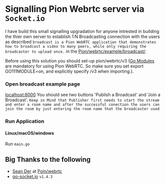 # Signalling Pion Webrtc server via `Socket.io`

I have build  this small signalling upgradation for anyone intrested in building the thier own server to establish 1:N Broadcasting connection with the users as described `broadcast is a Pion WebRTC application that demonstrates how to broadcast a video to many peers, while only requiring the broadcaster to upload once.` in the [Pion/webrtc/example/broadcast/](https://github.com/pion/webrtc/tree/master/examples/broadcast).

Before using this solution you should set-up pion/webrtc/v3 ([Go Modules](https://blog.golang.org/using-go-modules) are mandatory for using Pion WebRTC. So make sure you set export GO111MODULE=on, and explicitly specify /v3 when importing.).

### Open broadcast example page
[localhost:8000](http://localhost:8000/) You should see two buttons 'Publish a Broadcast' and 'Join a Broadcast'. `Keep in Mind that Publisher first needs to start the stream and enter a room name and after the successful conection the users can join the room by just entering the room name that the broadcaster used`

### Run Application
#### Linux/macOS/windows
Run `main.go`

## Big Thanks to the following 

* [Sean Der](https://github.com/Sean-Der) at [Poin/webrtc](https://github.com/pion/webrtc)
* [go-socket.io](https://github.com/googollee/go-socket.io) `v1.4.3`
